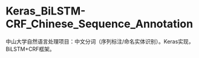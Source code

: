 # Keras_BiLSTM-CRF_Chinese_Sequence_Annotation
中山大学自然语言处理项目：中文分词（序列标注/命名实体识别）。Keras实现，BiLSTM+CRF框架。
